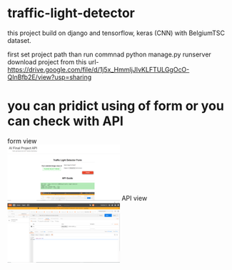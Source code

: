 # traffic-light-detector

this project build on django and tensorflow, keras (CNN) with BelgiumTSC dataset.

first set project path than run commnad python manage.py runserver
download project from this url- https://drive.google.com/file/d/1j5x_HmmljJIvKLFTULGgOcO-QInBfb2E/view?usp=sharing

# you can pridict using of form or you can check with API
form view <br>
<img src="first.PNG"  width="50%">
API view <br>
<img src="postmen1.PNG"  width="50%" >
